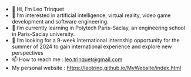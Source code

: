 - 👋 Hi, I’m Leo Trinquet
- 👀 I’m interested in artificial intelligence, virtual reality, video game development and software engineering.
- 🌱 I’m currently learning in Polytech Paris-Saclay, an engineering school in Paris-Saclay university.
- 💞️ I’m looking for a 9-week international internship opportunity for the summer of 2024 to gain international experience and explore new perspectives
- 📫 How to reach me : leo.trinquet@gmail.com
- My personal website : https://leotrinq.github.io/MyWebsite/index.html

<!---
leotrinq/leotrinq is a ✨ special ✨ repository because its `README.md` (this file) appears on your GitHub profile.
You can click the Preview link to take a look at your changes.
--->
